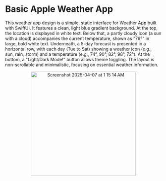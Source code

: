 
# Basic Apple Weather App

This weather app design is a simple, static interface for Weather App built with SwiftUI. It features a clean, light blue gradient background. At the top, the location is displayed in white text. Below that, a partly cloudy icon (a sun with a cloud) accompanies the current temperature, shown as "76°" in large, bold white text. Underneath, a 5-day forecast is presented in a horizontal row, with each day (Tue to Sat) showing a weather icon (e.g., sun, rain, storm) and a temperature (e.g., 74°, 90°, 82°, 98°, 72°). At the bottom, a "Light/Dark Mode!" button allows theme toggling. The layout is non-scrollable and minimalistic, focusing on essential weather information.
<p align="center">
<img width="338" alt="Screenshot 2025-04-07 at 1 15 14 AM" src="https://github.com/user-attachments/assets/d13ea516-a269-4fc6-84d3-4e601e516ad4" />
</p>
